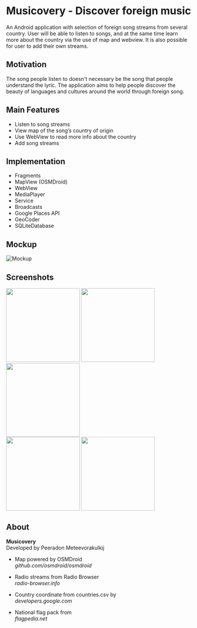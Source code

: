 # Musicovery - Discover foreign music

An Android application with selection of foreign song streams from several country. User will be able to listen to songs, and at the same time learn more about the country via the use of map and webview.
It is also possible for user to add their own streams.

## Motivation

The song people listen to doesn't necessary be the song that people understand the lyric. The application aims to help people discover the beauty of languages and cultures around the world through foreign song.

## Main Features

* Listen to song streams
* View map of the song’s country of origin
* Use WebView to read more info about the country
* Add song streams

## Implementation

* Fragments
* MapView (OSMDroid)
* WebView
* MediaPlayer
* Service
* Broadcasts
* Google Places API
* GeoCoder
* SQLiteDatabase

## Mockup

![Mockup](http://i.imgur.com/de6PtMG.png)

## Screenshots

<img src="http://i.imgur.com/dG8sfOw.png" width=200>
<img src="http://i.imgur.com/eBw3rV6.png" width=200>
<img src="http://i.imgur.com/umC7WgA.png" width=200>
<br>
<img src="http://i.imgur.com/oN8LfOf.png" width=200>
<img src="http://i.imgur.com/dLzqj5c.png" width=200>


## About

<b>Musicovery</b><br>
Developed by
Peeradon Meteevorakulkij

* Map powered by OSMDroid
<br><i>github.com/osmdroid/osmdroid</i>

* Radio streams from Radio Browser
<br><i>radio-browser.info</i>

* Country coordinate from countries.csv by
<br><i>developers.google.com</i>

* National flag pack from
<br><i>flagpedia.net</i>
